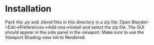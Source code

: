 # Installation
Pack the *.py* and *.blend* files in this directory in a zip file. Open Blender->Edit->Preferences->Add-ons->Install and select the zip file. The GUI should appear in the side panel in the viewport. Make sure to use the Viewport Shading view set to Rendered.
